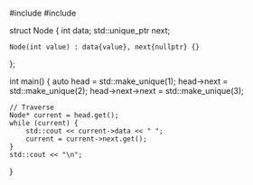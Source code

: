 
#include <iostream>
#include <memory>

struct Node {
    int data;
    std::unique_ptr<Node> next;

    Node(int value) : data{value}, next{nullptr} {}
};

int main() {
    auto head = std::make_unique<Node>(1);
    head->next = std::make_unique<Node>(2);
    head->next->next = std::make_unique<Node>(3);

    // Traverse
    Node* current = head.get();
    while (current) {
        std::cout << current->data << " ";
        current = current->next.get();
    }
    std::cout << "\n";
}